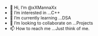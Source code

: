 - 👋 Hi, I’m @xXMannaXx
- 👀 I’m interested in ...C++
- 🌱 I’m currently learning ...DSA
- 💞️ I’m looking to collaborate on ...Projects
- 📫 How to reach me ...Just think of me.

<!---
xXMannaXx/xXMannaXx is a ✨ special ✨ repository because its `README.md` (this file) appears on your GitHub profile.
You can click the Preview link to take a look at your changes.
--->
